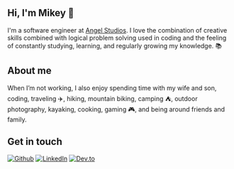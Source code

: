 ## Hi, I'm Mikey 👋
I'm a software engineer at [Angel Studios](https://angel.com/).  I love the combination of creative skills combined with logical problem solving used in coding and the feeling of constantly studying, learning, and regularly growing my knowledge. 📚

## About me

When I’m not working, I also enjoy spending time with my wife and son, coding, traveling ✈️, hiking, mountain biking, camping ⛺, outdoor photography, kayaking, cooking, gaming 🎮, and being around friends and family.

## Get in touch

<p align="left">
	<a href="https://github.com/michaeljamie"><img  src="https://img.shields.io/badge/Github--_.svg?style=social&logo=github" alt="Github"></a>
  <a href="https://www.linkedin.com/in/michaeljamiejohnston/"><img src="https://img.shields.io/badge/LinkedIn--_.svg?style=social&logo=linkedin" alt="LinkedIn"></a>
	<a href="https://dev.to/michaeljamie"><img src="https://img.shields.io/badge/Dev.to--_.svg?style=social&logo=dev.to" alt="Dev.to"></a>
</p>

